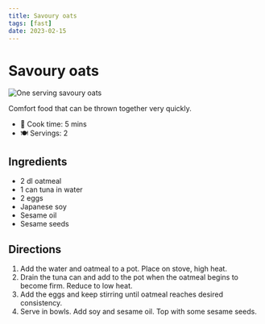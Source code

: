 ```yaml
---
title: Savoury oats
tags: [fast]
date: 2023-02-15
---
```


# Savoury oats

![One serving savoury oats](/images/savoury-oats.jpg)

Comfort food that can be thrown together very quickly.

- 🍳 Cook time: 5 mins
- 🍽️ Servings: 2

## Ingredients

- 2 dl oatmeal
- 1 can tuna in water
- 2 eggs
- Japanese soy
- Sesame oil
- Sesame seeds

## Directions

1. Add the water and oatmeal to a pot. Place on stove, high heat.
2. Drain the tuna can and add to the pot when the oatmeal begins to become firm. Reduce to low heat.
3. Add the eggs and keep stirring until oatmeal reaches desired consistency.
4. Serve in bowls. Add soy and sesame oil. Top with some sesame seeds.
